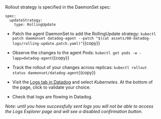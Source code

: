 Rollout strategy is specified in the DaemonSet spec:
```
spec:
  updateStrategy:
    type: RollingUpdate
```

* Patch the agent DaemonSet to add the RollingUpdate strategy:
`kubectl patch daemonset datadog-agent --patch "$(cat assets/08-datadog-logs/rolling-update.patch.yaml)"`{{copy}}

* Observe the changes to the agent Pods:
`kubectl get pods -w -lapp=datadog-agent`{{copy}}

* Track the rollout of your changes across replicas:
`kubectl rollout status daemonset/datadog-agent`{{copy}}

* Visit the [Logs tab in Datadog](https://app.datadoghq.com/logs/onboarding/container) and select *Kubernetes*. At the bottom of the page, click to validate your choice.

* Check that logs are flowing in Datadog.

_Note: until you have successfully sent logs you will not be able to access the Logs Explorer page and will see a disabled confirmation button._
